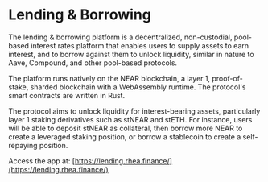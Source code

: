 # Lending & Borrowing

The lending & borrowing platform is a decentralized, non-custodial, pool-based interest rates platform that enables users to supply assets to earn interest, and to borrow against them to unlock liquidity, similar in nature to Aave, Compound, and other pool-based protocols.

The platform runs natively on the NEAR blockchain, a layer 1, proof-of-stake, sharded blockchain with a WebAssembly runtime. The protocol's smart contracts are written in Rust.

The protocol aims to unlock liquidity for interest-bearing assets, particularly layer 1 staking derivatives such as stNEAR and stETH. For instance, users will be able to deposit stNEAR as collateral, then borrow more NEAR to create a leveraged staking position, or borrow a stablecoin to create a self-repaying position.

Access the app at: [https://lending.rhea.finance/](https://lending.rhea.finance/)

[\
](https://docs.burrow.finance/product-docs/introduction/audits-and-risks)
